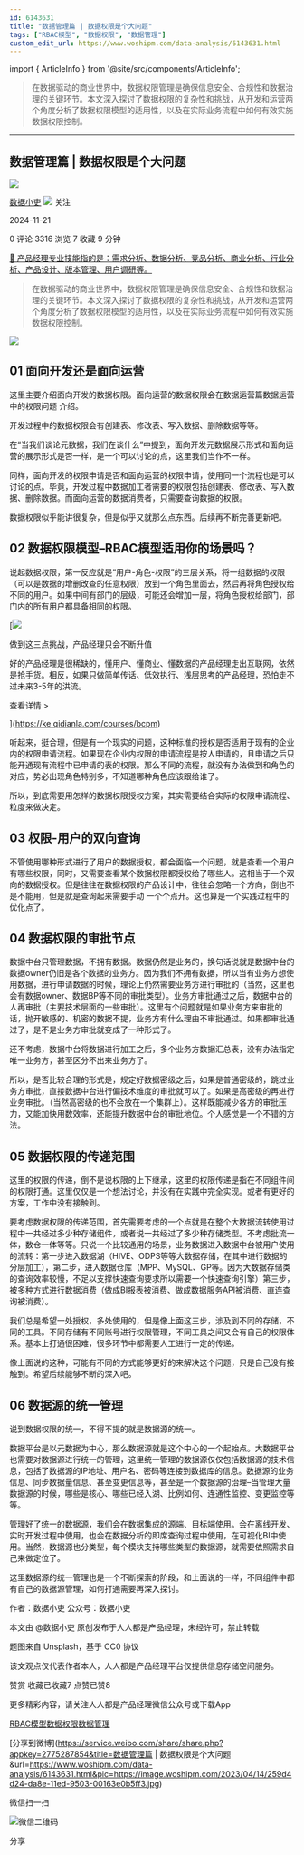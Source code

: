 ```yaml
---
id: 6143631
title: "数据管理篇 | 数据权限是个大问题"
tags: ["RBAC模型", "数据权限", "数据管理"]
custom_edit_url: https://www.woshipm.com/data-analysis/6143631.html
---
```

import { ArticleInfo } from '@site/src/components/ArticleInfo';

<ArticleInfo
    author="数据小吏"
    authorLink="https://www.woshipm.com/u/1557738"
    published="2024-11-21"
    views={3316}
    comments={0}
    collects={7}
/>

> 在数据驱动的商业世界中，数据权限管理是确保信息安全、合规性和数据治理的关键环节。本文深入探讨了数据权限的复杂性和挑战，从开发和运营两个角度分析了数据权限模型的适用性，以及在实际业务流程中如何有效实施数据权限控制。

---

## 数据管理篇 | 数据权限是个大问题

[![](https://static.woshipm.com/pmapp_avatar_20250504073325_2019.jpeg?imageView2/1/w/72/h/72/q/100)](https://www.woshipm.com/u/1557738)

[数据小吏](https://www.woshipm.com/u/1557738) ![](https://static.woshipm.com/tag/1101_1@2x.png) 关注

2024-11-21

0 评论 3316 浏览 7 收藏 9 分钟

[🔗 产品经理专业技能指的是：需求分析、数据分析、竞品分析、商业分析、行业分析、产品设计、版本管理、用户调研等。](https://ke.qidianla.com/courses/90pm)

> 在数据驱动的商业世界中，数据权限管理是确保信息安全、合规性和数据治理的关键环节。本文深入探讨了数据权限的复杂性和挑战，从开发和运营两个角度分析了数据权限模型的适用性，以及在实际业务流程中如何有效实施数据权限控制。

![](https://image.woshipm.com/2023/04/14/259d4d24-da8e-11ed-9503-00163e0b5ff3.jpg)

## 01 面向开发还是面向运营

这里主要介绍面向开发的数据权限。面向运营的数据权限会在数据运营篇数据运营中的权限问题 介绍。

开发过程中的数据权限会有创建表、修改表、写入数据、删除数据等等。

在“当我们谈论元数据，我们在谈什么”中提到，面向开发元数据展示形式和面向运营的展示形式是否一样，是一个可以讨论的点，这里我们当作不一样。

同样，面向开发的权限申请是否和面向运营的权限申请，使用同一个流程也是可以讨论的点。毕竟，开发过程中数据加工者需要的权限包括创建表、修改表、写入数据、删除数据。而面向运营的数据消费者，只需要查询数据的权限。

数据权限似乎能讲很复杂，但是似乎又就那么点东西。后续再不断完善更新吧。

## 02 数据权限模型–RBAC模型适用你的场景吗？

说起数据权限，第一反应就是“用户-角色-权限”的三层关系，将一组数据的权限（可以是数据的增删改查的任意权限）放到一个角色里面去，然后再将角色授权给不同的用户。如果中间有部门的层级，可能还会增加一层，将角色授权给部门，部门内的所有用户都具备相同的权限。

[![](https://image.woshipm.com/2023/07/27/1788a218-2c7f-11ee-b91f-00163e0b5ff3.png)

做到这三点挑战，产品经理只会不断升值

好的产品经理是很稀缺的，懂用户、懂商业、懂数据的产品经理走出互联网，依然是抢手货。相反，如果只做简单传话、低效执行、浅层思考的产品经理，恐怕走不过未来3-5年的洪流。

查看详情 >

](https://ke.qidianla.com/courses/bcpm)

听起来，挺合理，但是有一个现实的问题，这种标准的授权是否适用于现有的企业内的权限申请流程。如果现在企业内权限的申请流程是按人申请的，且申请之后只能开通现有流程中已申请的表的权限。那么不同的流程，就没有办法做到和角色的对应，势必出现角色特别多，不知道哪种角色应该跟给谁了。

所以，到底需要用怎样的数据权限授权方案，其实需要结合实际的权限申请流程、粒度来做决定。

## 03 权限-用户的双向查询

不管使用哪种形式进行了用户的数据授权，都会面临一个问题，就是查看一个用户有哪些权限，同时，又需要查看某个数据权限都授权给了哪些人。这相当于一个双向的数据授权。但是往往在数据权限的产品设计中，往往会忽略一个方向，倒也不是不能用，但是就是查询起来需要手动 一个个点开。这也算是一个实践过程中的优化点了。

## 04 数据权限的审批节点

数据中台只管理数据，不拥有数据。数据仍然是业务的，换句话说就是数据中台的数据owner仍旧是各个数据的业务方。因为我们不拥有数据，所以当有业务方想使用数据，进行申请数据的时候，理论上仍然需要业务方进行审批的（当然，这里也会有数据owner、数据BP等不同的审批类型）。业务方审批通过之后，数据中台的人再审批（主要技术层面的一些审批）。这里有个问题就是如果业务方来审批的话，抛开敏感的、机密的数据不提，业务方有什么理由不审批通过。如果都审批通过了，是不是业务方审批就变成了一种形式了。

还不考虑，数据中台将数据进行加工之后，多个业务方数据汇总表，没有办法指定唯一业务方，甚至区分不出来业务方了。

所以，是否比较合理的形式是，规定好数据密级之后，如果是普通密级的，跳过业务方审批，直接数据中台进行偏技术维度的审批就可以了。如果是高密级的再进行业务审批。（当然高密级的也不会放在一个集群上）。这样既能减少各方的审批压力，又能加快用数效率，还能提升数据中台的审批地位。个人感觉是一个不错的方法。

## 05 数据权限的传递范围

这里的权限的传递，倒不是说权限的上下继承，这里的权限传递是指在不同组件间的权限打通。这里仅仅是一个想法讨论，并没有在实践中完全实现。或者有更好的方案，工作中没有接触到。

要考虑数据权限的传递范围，首先需要考虑的一个点就是在整个大数据流转使用过程中一共经过多少种存储组件，或者说一共经过了多少种存储类型。不考虑批流一体，数仓一体等等。只说一个比较通用的场景，业务数据进入数据中台被用户使用的流转：第一步进入数据湖（HIVE、ODPS等等大数据存储，在其中进行数据的分层加工），第二步，进入数据仓库（MPP、MySQL、GP等。因为大数据存储类的查询效率较慢，不足以支撑快速查询要求所以需要一个快速查询引擎）第三步，被多种方式进行数据消费（做成BI报表被消费、做成数据服务API被消费、直连查询被消费）。

我们总是希望一处授权，多处使用的，但是像上面这三步，涉及到不同的存储，不同的工具。不同存储有不同账号进行权限管理，不同工具之间又会有自己的权限体系。基本上打通很困难，很多环节中都需要人工进行一定的传递。

像上面说的这种，可能有不同的方式能够更好的来解决这个问题，只是自己没有接触到。希望后续能够不断的深入吧。

## 06 数据源的统一管理

说到数据权限的统一，不得不提的就是数据源的统一。

数据平台是以元数据为中心，那么数据源就是这个中心的一个起始点。大数据平台也需要对数据源进行统一的管理，这里统一管理的数据源仅仅包括数据源的技术信息，包括了数据源的IP地址、用户名、密码等连接到数据库的信息。数据源的业务信息、同步数据量信息、甚至变更信息等，甚至是一个数据源的治理–当管理大量数据源的时候，哪些是核心、哪些已经入湖、比例如何、连通性监控、变更监控等等。

管理好了统一的数据源，我们会在数据集成的源端、目标端使用。会在离线开发、实时开发过程中使用，也会在数据分析的即席查询过程中使用，在可视化BI中使用。当然，数据源也分类型，每个模块支持哪些类型的数据源，就需要依照需求自己来做定位了。

这里数据源的统一管理也是一个不断探索的阶段，和上面说的一样，不同组件中都有自己的数据源管理，如何打通需要再深入探讨。

作者：数据小吏 公众号：数据小吏

本文由 @数据小吏 原创发布于人人都是产品经理，未经许可，禁止转载

题图来自 Unsplash，基于 CC0 协议

该文观点仅代表作者本人，人人都是产品经理平台仅提供信息存储空间服务。

赞赏 收藏已收藏7 点赞已赞8

更多精彩内容，请关注人人都是产品经理微信公众号或下载App

[RBAC模型](https://www.woshipm.com/tag/rbac%e6%a8%a1%e5%9e%8b)[数据权限](https://www.woshipm.com/tag/%e6%95%b0%e6%8d%ae%e6%9d%83%e9%99%90)[数据管理](https://www.woshipm.com/tag/%e6%95%b0%e6%8d%ae%e7%ae%a1%e7%90%86)

[分享到微博](https://service.weibo.com/share/share.php?appkey=2775287854&title=数据管理篇 | 数据权限是个大问题&url=https://www.woshipm.com/data-analysis/6143631.html&pic=https://image.woshipm.com/2023/04/14/259d4d24-da8e-11ed-9503-00163e0b5ff3.jpg)

微信扫一扫

![微信二维码](https://api.pwmqr.com/qrcode/create/?url=https://www.woshipm.com/data-analysis/6143631.html)

分享